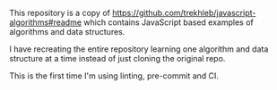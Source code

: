 This repository is a copy of https://github.com/trekhleb/javascript-algorithms#readme which contains JavaScript based examples of algorithms and data structures.

I have recreating the entire repository learning one algorithm and data structure at a time instead of just cloning the original repo.

This is the first time I'm using linting, pre-commit and  CI.
